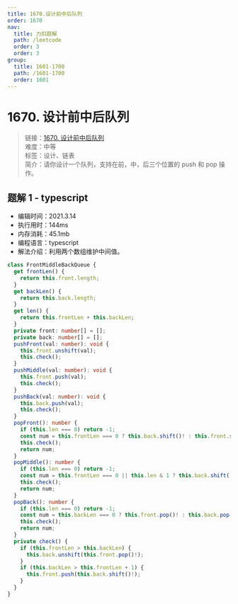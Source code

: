 ```yaml
---
title: 1670.设计前中后队列
order: 1670
nav:
  title: 力扣题解
  path: /leetcode
  order: 3
  order: 3
group:
  title: 1601-1700
  path: /1601-1700
  order: 1601
---
```


# 1670. 设计前中后队列

> 链接：[1670. 设计前中后队列](https://leetcode-cn.com/problems/design-front-middle-back-queue/)  
> 难度：中等  
> 标签：设计、链表  
> 简介：请你设计一个队列，支持在前，中，后三个位置的 push 和 pop 操作。

## 题解 1 - typescript

- 编辑时间：2021.3.14
- 执行用时：144ms
- 内存消耗：45.1mb
- 编程语言：typescript
- 解法介绍：利用两个数组维护中间值。

```typescript
class FrontMiddleBackQueue {
  get frontLen() {
    return this.front.length;
  }
  get backLen() {
    return this.back.length;
  }
  get len() {
    return this.frontLen + this.backLen;
  }
  private front: number[] = [];
  private back: number[] = [];
  pushFront(val: number): void {
    this.front.unshift(val);
    this.check();
  }
  pushMiddle(val: number): void {
    this.front.push(val);
    this.check();
  }
  pushBack(val: number): void {
    this.back.push(val);
    this.check();
  }
  popFront(): number {
    if (this.len === 0) return -1;
    const num = this.frontLen === 0 ? this.back.shift()! : this.front.shift()!;
    this.check();
    return num;
  }
  popMiddle(): number {
    if (this.len === 0) return -1;
    const num = this.frontLen === 0 || this.len & 1 ? this.back.shift()! : this.front.pop()!;
    this.check();
    return num;
  }
  popBack(): number {
    if (this.len === 0) return -1;
    const num = this.backLen === 0 ? this.front.pop()! : this.back.pop()!;
    this.check();
    return num;
  }
  private check() {
    if (this.frontLen > this.backLen) {
      this.back.unshift(this.front.pop()!);
    }
    if (this.backLen > this.frontLen + 1) {
      this.front.push(this.back.shift()!);
    }
  }
}
```
